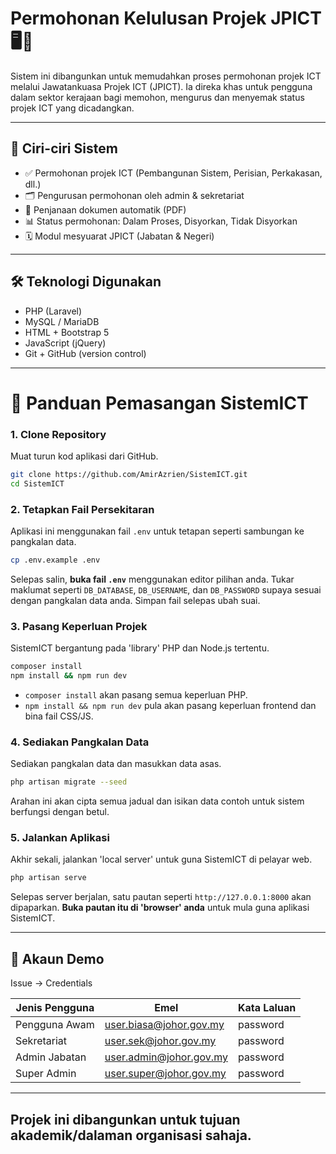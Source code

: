 # Permohonan Kelulusan Projek JPICT 🖥️📄

Sistem ini dibangunkan untuk memudahkan proses permohonan projek ICT melalui Jawatankuasa Projek ICT (JPICT).
Ia direka khas untuk pengguna dalam sektor kerajaan bagi memohon, mengurus dan menyemak status projek ICT yang dicadangkan.

---

## 📁 Ciri-ciri Sistem

- ✅ Permohonan projek ICT (Pembangunan Sistem, Perisian, Perkakasan, dll.)
- 🗂️ Pengurusan permohonan oleh admin & sekretariat
- 📄 Penjanaan dokumen automatik (PDF)
- 📊 Status permohonan: Dalam Proses, Disyorkan, Tidak Disyorkan
- 🗓️ Modul mesyuarat JPICT (Jabatan & Negeri)

---

## 🛠️ Teknologi Digunakan

- PHP (Laravel)
- MySQL / MariaDB
- HTML + Bootstrap 5
- JavaScript (jQuery)
- Git + GitHub (version control)

---


# 🚀 Panduan Pemasangan SistemICT

### 1. Clone Repository

Muat turun kod aplikasi dari GitHub.

```bash
git clone https://github.com/AmirAzrien/SistemICT.git
cd SistemICT
````

### 2. Tetapkan Fail Persekitaran

Aplikasi ini menggunakan fail `.env` untuk tetapan seperti sambungan ke pangkalan data.

```bash
cp .env.example .env
```

Selepas salin, **buka fail `.env`** menggunakan editor pilihan anda. Tukar maklumat seperti `DB_DATABASE`, `DB_USERNAME`, dan `DB_PASSWORD` supaya sesuai dengan pangkalan data anda. Simpan fail selepas ubah suai.

### 3. Pasang Keperluan Projek

SistemICT bergantung pada 'library' PHP dan Node.js tertentu.

```bash
composer install
npm install && npm run dev
```

* `composer install` akan pasang semua keperluan PHP.
* `npm install && npm run dev` pula akan pasang keperluan frontend dan bina fail CSS/JS.

### 4. Sediakan Pangkalan Data

Sediakan pangkalan data dan masukkan data asas.

```bash
php artisan migrate --seed
```

Arahan ini akan cipta semua jadual dan isikan data contoh untuk sistem berfungsi dengan betul.

### 5. Jalankan Aplikasi

Akhir sekali, jalankan 'local server' untuk guna SistemICT di pelayar web.

```bash
php artisan serve
```

Selepas server berjalan, satu pautan seperti `http://127.0.0.1:8000` akan dipaparkan. **Buka pautan itu di 'browser' anda** untuk mula guna aplikasi SistemICT.

---

## 🧪 Akaun Demo

Issue -> Credentials

| Jenis Pengguna | Emel                       | Kata Laluan |
|----------------|----------------------------|-------------|
| Pengguna Awam  | user.biasa@johor.gov.my    | password    |
| Sekretariat    | user.sek@johor.gov.my          | password    |
| Admin Jabatan  | user.admin@johor.gov.my    | password    |
| Super Admin    | user.super@johor.gov.my    | password    |

---

## Projek ini dibangunkan untuk tujuan akademik/dalaman organisasi sahaja.
